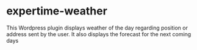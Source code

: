 # expertime-weather
 This Wordpress plugin displays weather of the day regarding position or address sent by the user. It also displays the forecast for the next coming days
